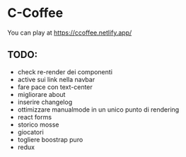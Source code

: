 # C-Coffee

You can play at https://ccoffee.netlify.app/

## TODO:

- check re-render dei componenti
- active sui link nella navbar
- fare pace con text-center
- migliorare about
- inserire changelog
- ottimizzare manualmode in un unico punto di rendering
- react forms
- storico mosse
- giocatori
- togliere boostrap puro
- redux
